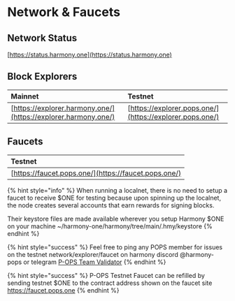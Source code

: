 # Network & Faucets

## Network Status

[https://status.harmony.one](https://status.harmony.one)

## Block Explorers

| Mainnet | Testnet |
| :--- | :--- |
| [https://explorer.harmony.one/](https://explorer.harmony.one/) | [https://explorer.pops.one/](https://explorer.pops.one/) |

## Faucets

| Testnet |
| :--- |
| [https://faucet.pops.one/](https://faucet.pops.one/)  |

{% hint style="info" %}
When running a localnet, there is no need to setup a faucet to receive $ONE for testing because upon spinning up the localnet, the node creates several accounts that earn rewards for signing blocks.

Their keystore files are made available wherever you setup Harmony $ONE on your machine ~/harmony-one/harmony/tree/main/.hmy/keystore
{% endhint %}

{% hint style="success" %}
Feel free to ping any POPS member for issues on the testnet network/explorer/faucet on harmony discord @harmony-pops or telegram [P-OPS Team Validator](https://t.me/POPS_Team_Validator)
{% endhint %}

{% hint style="success" %}
P-OPS Testnet Faucet can be refilled by sending testnet $ONE to the contract address shown on the faucet site https://faucet.pops.one
{% endhint %}

